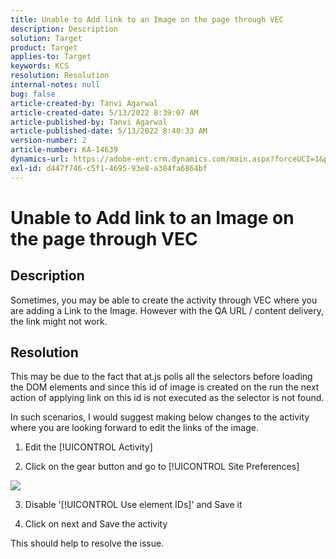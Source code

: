 ```yaml
---
title: Unable to Add link to an Image on the page through VEC
description: Description
solution: Target
product: Target
applies-to: Target
keywords: KCS
resolution: Resolution
internal-notes: null
bug: false
article-created-by: Tanvi Agarwal
article-created-date: 5/13/2022 8:39:07 AM
article-published-by: Tanvi Agarwal
article-published-date: 5/13/2022 8:40:33 AM
version-number: 2
article-number: KA-14639
dynamics-url: https://adobe-ent.crm.dynamics.com/main.aspx?forceUCI=1&pagetype=entityrecord&etn=knowledgearticle&id=f694dc25-98d2-ec11-a7b5-00224809c27a
exl-id: d447f746-c5f1-4695-93e8-a384fa6864bf
---
```

# Unable to Add link to an Image on the page through VEC

## Description


Sometimes, you may be able to create the activity through VEC where you are adding a Link to the Image. However with the QA URL / content delivery, the link might not work.




## Resolution


This may be due to the fact that at.js polls all the selectors before loading the DOM elements and since this id of image is created on the run the next action of applying link on this id is not executed as the selector is not found.



In such scenarios, I would suggest making below changes to the activity where you are looking forward to edit the links of the image.

1. Edit the [!UICONTROL Activity]

2. Click on the gear button and go to [!UICONTROL Site Preferences]

![](http://omniture.custhelp.com/ci/inlineImage/get/2604510/f3a717a357a2a8c34b6bdfae61ce60ee)

3. Disable '[!UICONTROL Use element IDs]' and Save it

4. Click on next and Save the activity

This should help to resolve the issue.
